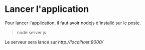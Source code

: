 # Lancer l'application

Pour lancer l'application, il faut avoir nodejs d'installé sur le poste.

>node server.js

Le serveur sera lancé sur *http://localhost:9000/*